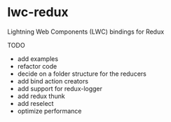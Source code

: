 # lwc-redux
Lightning Web Components (LWC) bindings for Redux

TODO
- add examples
- refactor code 
- decide on a folder structure for the reducers
- add bind action creators
- add support for redux-logger
- add redux thunk
- add reselect
- optimize performance

